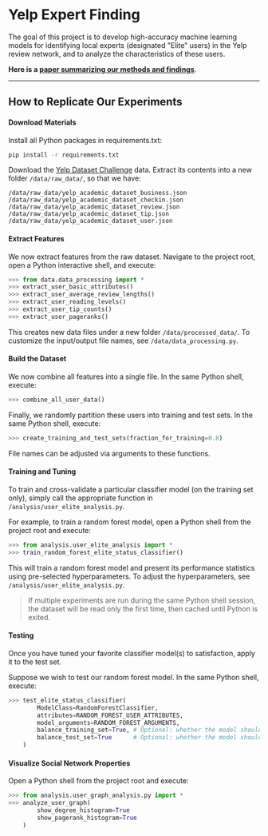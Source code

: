 # Yelp Expert Finding

The goal of this project is to develop high-accuracy machine learning models for identifying local experts (designated "Elite" users) in the Yelp review network, and to analyze the characteristics of these users.

__Here is a [paper summarizing our methods and findings](https://goo.gl/Kd1gwK)__.


---
## How to Replicate Our Experiments

#### Download Materials
Install all Python packages in requirements.txt:
```bash
pip install -r requirements.txt
```

Download the [Yelp Dataset Challenge](http://www.yelp.com/dataset_challenge/) data. Extract its contents into a new folder `/data/raw_data/`, so that we have:
```
/data/raw_data/yelp_academic_dataset_business.json
/data/raw_data/yelp_academic_dataset_checkin.json
/data/raw_data/yelp_academic_dataset_review.json
/data/raw_data/yelp_academic_dataset_tip.json
/data/raw_data/yelp_academic_dataset_user.json
```


#### Extract Features
We now extract features from the raw dataset. Navigate to the project root, open a Python interactive shell, and execute:
```python
>>> from data.data_processing import *
>>> extract_user_basic_attributes()
>>> extract_user_average_review_lengths()
>>> extract_user_reading_levels()
>>> extract_user_tip_counts()
>>> extract_user_pageranks()
```
This creates new data files under a new folder `/data/processed_data/`. To customize the input/output file names, see `/data/data_processing.py`.


#### Build the Dataset
We now combine all features into a single file. In the same Python shell, execute:
```python
>>> combine_all_user_data()
```

Finally, we randomly partition these users into training and test sets. In the same Python shell, execute:
```python
>>> create_training_and_test_sets(fraction_for_training=0.8)
```
File names can be adjusted via arguments to these functions.


#### Training and Tuning
To train and cross-validate a particular classifier model (on the training set only), simply call the appropriate function in `/analysis/user_elite_analysis.py`.

For example, to train a random forest model, open a Python shell from the project root and execute:
```python
>>> from analysis.user_elite_analysis import *
>>> train_random_forest_elite_status_classifier()
```
This will train a random forest model and present its performance statistics using pre-selected hyperparameters. To adjust the hyperparameters, see `/analysis/user_elite_analysis.py`.

> If multiple experiments are run during the same Python shell session, the dataset will be read only the first time, then cached until Python is exited.


#### Testing
Once you have tuned your favorite classifier model(s) to satisfaction, apply it to the test set.

Suppose we wish to test our random forest model. In the same Python shell, execute:
```python
>>> test_elite_status_classifier(
        ModelClass=RandomForestClassifier,
        attributes=RANDOM_FOREST_USER_ATTRIBUTES,
        model_arguments=RANDOM_FOREST_ARGUMENTS,
        balance_training_set=True, # Optional: whether the model should be trained on equally many Elite and non-Elite users
        balance_test_set=True      # Optional: whether the model should be tested on equally many Elite and non-Elite users
    )
```


#### Visualize Social Network Properties
Open a Python shell from the project root and execute:
```python
>>> from analysis.user_graph_analysis.py import *
>>> analyze_user_graph(
        show_degree_histogram=True
        show_pagerank_histogram=True
    )
```

